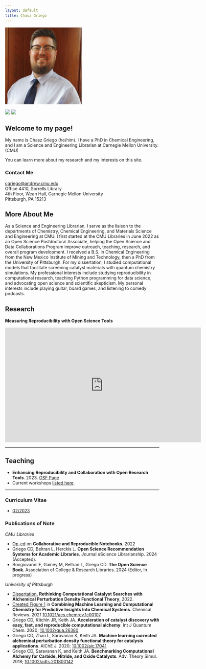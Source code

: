 ```yaml
---
layout: default
title: Chasz Griego
---
```

<img src='content/img/Chasz-Griego-headshot.jpg' width='250' alt='Headshot of Chasz Griego'>

[<img src="https://img.shields.io/badge/orcid-A6CE39?style=for-the-badge&logo=orcid&logoColor=white">](http://orcid.org/0000-0002-2051-7491) [<img src="https://img.shields.io/badge/GitHub-100000?style=for-the-badge&logo=github&logoColor=white">](https://github.com/chaszg)

## Welcome to my page!

My name is Chasz Griego (he/him). I have a PhD in Chemical Engineering, and I am a
Science and Engineering Librarian at Carnegie Mellon University. (CMU)

You can learn more about my research and my interests on this site.

### Contact Me
[cgriego@andrew.cmu.edu](mailto:cgriego@andrew.cmu.edu)  
Office 4410, Sorrells Library  
4th Floor, Wean Hall, Carnegie Mellon University  
Pittsburgh, PA 15213  

## More About Me

As a Science and Engineering Librarian, I serve as the liaison to the departments of Chemistry, Chemical Engineering, and Materials Science and Engineering at CMU.
I first started at the CMU Libraries in June 2022 as an Open Science Postdoctoral Associate, helping the Open Science and Data Collaborations Program improve outreach, teaching, research, and overall program development.
I received a B.S. in Chemical Engineering from the New Mexico Institute of Mining and Technology, then a PhD from the University of Pittsburgh.
For my dissertation, I studied computational models that facilitate screening catalyst materials with quantum chemistry simulations.
My professional interests include studying reproducibility in computational research, teaching Python programming for data science, and advocating open science and scientific skepticism.
My personal interests include playing guitar, board games, and listening to comedy podcasts.

## Research
**Measuring Reproducibility with Open Science Tools**

<iframe src="https://docs.google.com/presentation/d/e/2PACX-1vQWLkj0hYzJ4y97yCrlJCmEZP3ZAV2xMH66umOBxjZiX3RuFFzbcQtSn6R4cY-5LA/embed?start=false&loop=false&delayms=3000" frameborder="0" width="640" height="375" allowfullscreen="true" mozallowfullscreen="true" webkitallowfullscreen="true"></iframe>

---

## Teaching
- **Enhancing Reproducibility and Collaboration with Open Research Tools**. 2023. [OSF Page](https://osf.io/m2jxb/)
- Current workshops [listed here](https://cmu.libcal.com/profile/103733).

---

### Curriculum Vitae
- [02/2023](https://drive.google.com/file/d/1W7-v8J98reqdAD4GfcCBhBsuNCJBAdB1/view?usp=drive_link)

### Publications of Note
*CMU Libraries*
- [Op-ed](https://library.cmu.edu/about/news/2022-09/collaborative-reproducible-notebooks) on **Collaborative and Reproducible Notebooks**. 2022
- Griego CD, Beltran L, Herckis L. **Open Science Recommendation Systems for Academic Libraries**. Journal eScience Librarianship. 2024 (Accepted).
- Bongiovanni E, Gainey M, Beltran L, Griego CD. **The Open Science Book**. Association of College & Research Libraries. 2024 (Editor, In progress)

*University of Pittsburgh*
- [Dissertation](http://d-scholarship.pitt.edu/id/eprint/42521), **Rethinking Computational Catalyst Searches with Alchemical Perturbation Density Functional Theory**, 2022.
- [Created Figure 1](https://pubs.acs.org/cms/10.1021/acs.chemrev.1c00107/asset/images/large/cr1c00107_0001.jpeg) in **Combining Machine Learning and Computational Chemistry for Predictive Insights Into Chemical Systems**. Chemical Reviews. 2021 [10.1021/acs.chemrev.1c00107](https://doi.org/10.1021/acs.chemrev.1c00107)
- Griego CD, Kitchin JR, Keith JA. **Acceleration of catalyst discovery with easy, fast, and reproducible computational alchemy**. Int J Quantum Chem. 2020; [10.1002/qua.26380](https://doi.org/10.1002/qua.26380)
- Griego CD, Zhao L, Saravanan K, Keith JA. **Machine learning corrected alchemical perturbation density functional theory for catalysis applications**. AIChE J. 2020; [10.1002/aic.17041](https://doi.org/10.1002/aic.17041)
- Griego CD, Saravanan K, and Keith JA. **Benchmarking Computational Alchemy for Carbide, Nitride, and Oxide Catalysts**. Adv. Theory Simul. 2018; [10.1002/adts.201800142](https://doi.org/10.1002/adts.201800142)
